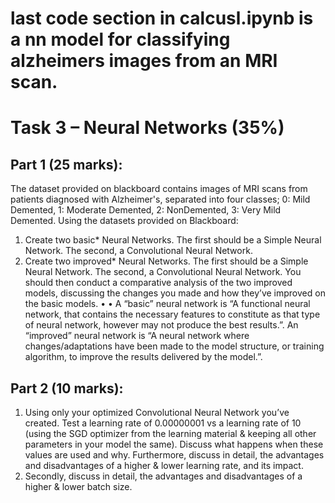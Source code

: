 # last code section in calcusl.ipynb is a nn   model for classifying alzheimers images from an MRI scan.

#   Task 3 – Neural Networks (35%)

##  Part 1 (25 marks):

The dataset provided on blackboard contains images of MRI scans from patients diagnosed
with Alzheimer's, separated into four classes; 0: Mild Demented, 1: Moderate Demented, 2:
NonDemented, 3: Very Mild Demented.
Using the datasets provided on Blackboard:
1. Create two basic* Neural Networks. The first should be a Simple Neural Network.
The second, a Convolutional Neural Network.
2. Create two improved* Neural Networks. The first should be a Simple Neural
Network. The second, a Convolutional Neural Network.
You should then conduct a comparative analysis of the two improved models, discussing
the changes you made and how they’ve improved on the basic models.
•
•
A “basic” neural network is “A functional neural network, that contains the
necessary features to constitute as that type of neural network, however may
not produce the best results.”.
An “improved” neural network is “A neural network where changes/adaptations
have been made to the model structure, or training algorithm, to improve the
results delivered by the model.”.

##  Part 2 (10 marks):
1. Using only your optimized Convolutional Neural Network you’ve created. Test a
learning rate of 0.00000001 vs a learning rate of 10 (using the SGD optimizer from
the learning material & keeping all other parameters in your model the same).
Discuss what happens when these values are used and why. Furthermore, discuss in
detail, the advantages and disadvantages of a higher & lower learning rate, and its
impact.
2. Secondly, discuss in detail, the advantages and disadvantages of a higher & lower
batch size.